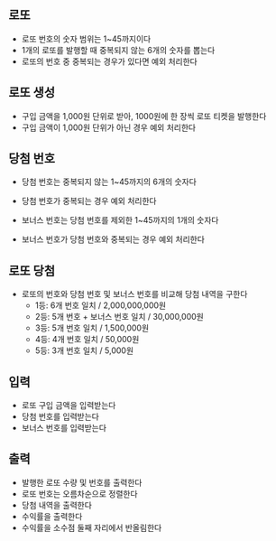 
## 로또
- 로또 번호의 숫자 범위는 1~45까지이다
- 1개의 로또를 발행할 때 중복되지 않는 6개의 숫자를 뽑는다
- 로또의 번호 중 중복되는 경우가 있다면 예외 처리한다

## 로또 생성
- 구입 금액을 1,000원 단위로 받아, 1000원에 한 장씩 로또 티켓을 발행한다
- 구입 금액이 1,000원 단위가 아닌 경우 예외 처리한다

## 당첨 번호
- 당첨 번호는 중복되지 않는 1~45까지의 6개의 숫자다
- 당첨 번호가 중복되는 경우 예외 처리한다


- 보너스 번호는 당첨 번호를 제외한 1~45까지의 1개의 숫자다
- 보너스 번호가 당첨 번호와 중복되는 경우 예외 처리한다

## 로또 당첨
- 로또의 번호와 당첨 번호 및 보너스 번호를 비교해 당첨 내역을 구한다
  - 1등: 6개 번호 일치 / 2,000,000,000원
  - 2등: 5개 번호 + 보너스 번호 일치 / 30,000,000원
  - 3등: 5개 번호 일치 / 1,500,000원
  - 4등: 4개 번호 일치 / 50,000원
  - 5등: 3개 번호 일치 / 5,000원

## 입력
- 로또 구입 금액을 입력받는다
- 당첨 번호를 입력받는다
- 보너스 번호를 입력받는다

## 출력
- 발행한 로또 수량 및 번호를 출력한다
- 로또 번호는 오름차순으로 정렬한다
- 당첨 내역을 출력한다
- 수익률을 출력한다
- 수익률을 소수점 둘째 자리에서 반올림한다
